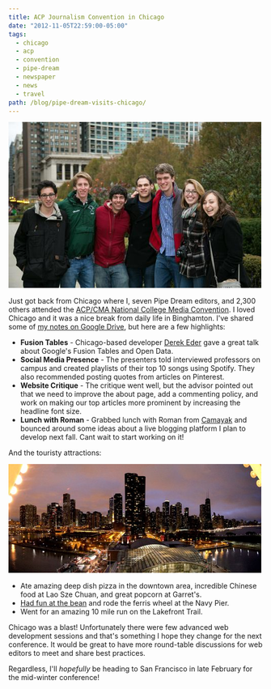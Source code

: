 ```yaml
---
title: ACP Journalism Convention in Chicago
date: "2012-11-05T22:59:00-05:00"
tags:
  - chicago
  - acp
  - convention
  - pipe-dream
  - newspaper
  - news
  - travel
path: /blog/pipe-dream-visits-chicago/
---
```


![Pipe Dream editors in Chicago](./pipe-dream-chicago.jpg)

Just got back from Chicago where I, seven Pipe Dream editors, and 2,300 others attended the [ACP/CMA National College Media Convention](http://www.studentpress.org/acp/conventions.html). I loved Chicago and it was a nice break from daily life in Binghamton. I've shared some of [my notes on Google Drive](https://docs.google.com/document/d/1fA66y9JP1wpTjMNRUB_YxRflzApJyBI7XREO4xk8jKo/edit), but here are a few highlights:

- **Fusion Tables** - Chicago-based developer [Derek Eder](http://derekeder.com/) gave a great talk about Google's Fusion Tables and Open Data.
- **Social Media Presence** - The presenters told interviewed professors on campus and created playlists of their top 10 songs using Spotify. They also recommended posting quotes from articles on Pinterest.
- **Website Critique** - The critique went well, but the advisor pointed out that we need to improve the about page, add a commenting policy, and work on making our top articles more prominent by increasing the headline font size.
- **Lunch with Roman** - Grabbed lunch with Roman from [Camayak](http://www.camayak.com/) and bounced around some ideas about a live blogging platform I plan to develop next fall. Cant wait to start working on it!

And the touristy attractions:

![Chicago skyline at night](./chicago-at-night.jpg)

- Ate amazing deep dish pizza in the downtown area, incredible Chinese food at Lao Sze Chuan, and great popcorn at Garret's.
- [Had fun at the bean](http://imgur.com/3UkUO) and rode the ferris wheel at the Navy Pier.
- Went for an amazing 10 mile run on the Lakefront Trail.

Chicago was a blast! Unfortunately there were few advanced web development sessions and that's something I hope they change for the next conference. It would be great to have more round-table discussions for web editors to meet and share best practices.

Regardless, I'll _hopefully_ be heading to San Francisco in late February for the mid-winter conference!
